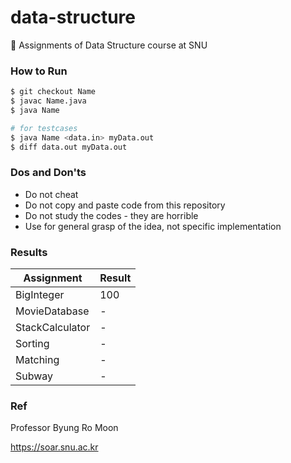# data-structure
📖 Assignments of Data Structure course at SNU



### How to Run

```bash
$ git checkout Name
$ javac Name.java
$ java Name

# for testcases
$ java Name <data.in> myData.out
$ diff data.out myData.out
```



### Dos and Don'ts

- Do not cheat
- Do not copy and paste code from this repository
- Do not study the codes - they are horrible
- Use for general grasp of the idea, not specific implementation



### Results

| Assignment  |  Result  |
|---|---|
| BigInteger  | 100  |
| MovieDatabase |  - |
| StackCalculator  | -  | 
| Sorting  | -  | 
| Matching  | -  | 
| Subway  | -  | 


### Ref

Professor Byung Ro Moon

https://soar.snu.ac.kr
